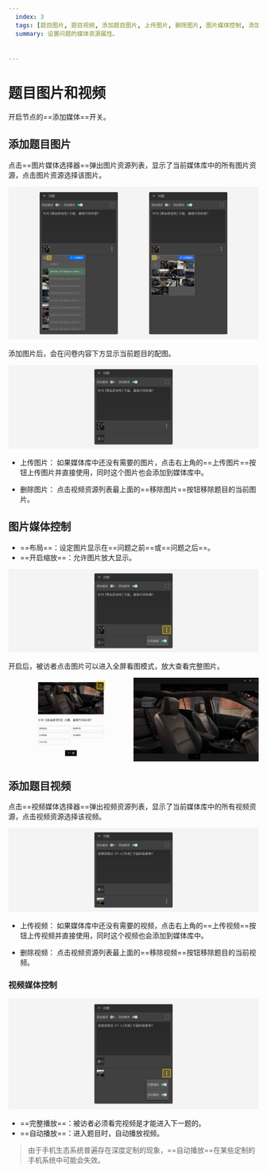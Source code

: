 ```yaml
---
  index: 3
  tags: [题目图片, 题目视频, 添加题目图片, 上传图片, 删除图片, 图片媒体控制, 添加题目视频, 上传视频, 删除视频, 视频媒体控制, 完整播放, 自动播放, 题目设置, 节点设置]
  summary: 设置问题的媒体资源属性。


---
```







# 题目图片和视频

开启节点的==添加媒体==开关。

## 添加题目图片

点击==图片媒体选择器==弹出图片资源列表，显示了当前媒体库中的所有图片资源，点击图片资源选择该图片。

<img src='../assets/01questionSetting/03questionPictureAndVideo/image-menu.png'>

添加图片后，会在问卷内容下方显示当前题目的配图。

<img src='../assets/01questionSetting/03questionPictureAndVideo/image.png'>

+ 上传图片：
如果媒体库中还没有需要的图片，点击右上角的==上传图片==按钮上传图片并直接使用，同时这个图片也会添加到媒体库中。

+ 删除图片：
点击视频资源列表最上面的==移除图片==按钮移除题目的当前图片。

## 图片媒体控制

+ ==布局==：设定图片显示在==问题之前==或==问题之后==。
+ ==开启缩放==：允许图片放大显示。
  
<img src='../assets/01questionSetting/03questionPictureAndVideo/zoom-in.png'>

开启后，被访者点击图片可以进入全屏看图模式，放大查看完整图片。

<img src='../assets/01questionSetting/03questionPictureAndVideo/zoom-in-preview.png'>

## 添加题目视频

点击==视频媒体选择器==弹出视频资源列表，显示了当前媒体库中的所有视频资源，点击视频资源选择该视频。

<img src='../assets/01questionSetting/03questionPictureAndVideo/video.png'>

+ 上传视频：
如果媒体库中还没有需要的视频，点击右上角的==上传视频==按钮上传视频并直接使用，同时这个视频也会添加到媒体库中。

+ 删除视频：
点击视频资源列表最上面的==移除视频==按钮移除题目的当前视频。

### 视频媒体控制

<img src='../assets/01questionSetting/03questionPictureAndVideo/auto-play.png'>

+ ==完整播放==：被访者必须看完视频是才能进入下一题的。
+ ==自动播放==：进入题目时，自动播放视频。

> 由于手机生态系统普遍存在深度定制的现象，==自动播放==在某些定制的手机系统中可能会失效。
